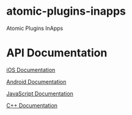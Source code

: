 # atomic-plugins-inapps
Atomic Plugins InApps

# API Documentation

[iOS Documentation](http://ludei.github.io/atomic-plugins-inapps/dist/doc/ios/html/annotated.html)

[Android Documentation](http://ludei.github.io/atomic-plugins-inapps/dist/doc/android/html/annotated.html)

[JavaScript Documentation](http://ludei.github.io/atomic-plugins-inapps/dist/doc/js/Cocoon.InApp.html)

[C++ Documentation](http://ludei.github.io/atomic-plugins-inapps/dist/doc/cpp/html/annotated.html)
